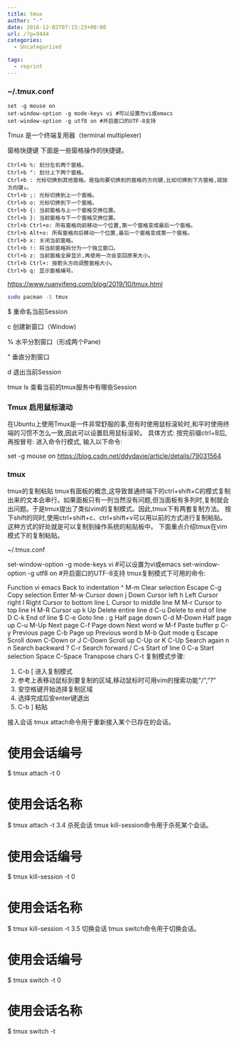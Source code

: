 ```yaml
---
title: tmux
author: "-"
date: 2016-12-02T07:15:23+00:00
url: /?p=9444
categories:
  - Uncategorized

tags:
  - reprint
---
```

### ~/.tmux.conf

    set -g mouse on
    set-window-option -g mode-keys vi #可以设置为vi或emacs
    set-window-option -g utf8 on #开启窗口的UTF-8支持

Tmux 是一个终端复用器（terminal multiplexer) 

窗格快捷键
下面是一些窗格操作的快捷键。

    Ctrl+b %: 划分左右两个窗格。
    Ctrl+b ": 划分上下两个窗格。
    Ctrl+b : 光标切换到其他窗格。是指向要切换到的窗格的方向键,比如切换到下方窗格,就按方向键↓。
    Ctrl+b ;: 光标切换到上一个窗格。
    Ctrl+b o: 光标切换到下一个窗格。
    Ctrl+b {: 当前窗格与上一个窗格交换位置。
    Ctrl+b }: 当前窗格与下一个窗格交换位置。
    Ctrl+b Ctrl+o: 所有窗格向前移动一个位置,第一个窗格变成最后一个窗格。
    Ctrl+b Alt+o: 所有窗格向后移动一个位置,最后一个窗格变成第一个窗格。
    Ctrl+b x: 关闭当前窗格。
    Ctrl+b !: 将当前窗格拆分为一个独立窗口。
    Ctrl+b z: 当前窗格全屏显示,再使用一次会变回原来大小。
    Ctrl+b Ctrl+: 按箭头方向调整窗格大小。
    Ctrl+b q: 显示窗格编号。


https://www.ruanyifeng.com/blog/2019/10/tmux.html

```bash
sudo pacman -S tmux
```

$    重命名当前Session

c    创建新窗口（Window) 

%    水平分割窗口（形成两个Pane) 

"    垂直分割窗口

d    退出当前Session

tmux ls    查看当前的tmux服务中有哪些Session

### Tmux 启用鼠标滚动
在Ubuntu上使用Tmux是一件非常舒服的事,但有时使用鼠标滚轮时,和平时使用终端的习惯不怎么一致,因此可以设置启用鼠标滚轮。
具体方式: 
按完前缀ctrl+B后,再按冒号: 进入命令行模式,
输入以下命令: 

set -g mouse on
https://blog.csdn.net/ddydavie/article/details/79031564


### tmux
tmux的复制粘贴
tmux有面板的概念,这导致普通终端下的ctrl+shift+C的模式复制出来的文本会串行。如果面板只有一列当然没有问题,但当面板有多列时,复制就会出问题。于是tmux提出了类似vim的复制模式。因此,tmux下有两套复制方法。
按下shift的同时,使用ctrl+shift+c、ctrl+shift+v可以用以前的方式进行复制粘贴。这种方式的好处就是可以复制到操作系统的粘贴板中。
下面重点介绍tmux在vim模式下的复制粘贴。

~/.tmux.conf

set-window-option -g mode-keys vi #可以设置为vi或emacs
set-window-option -g utf8 on #开启窗口的UTF-8支持
tmux复制模式下可用的命令: 

Function                 vi             emacs
Back to indentation      ^              M-m
Clear selection          Escape         C-g
Copy selection           Enter          M-w
Cursor down              j              Down
Cursor left              h              Left
Cursor right             l              Right
Cursor to bottom line    L
Cursor to middle line    M              M-r
Cursor to top line       H              M-R
Cursor up                k              Up
Delete entire line       d              C-u
Delete to end of line    D              C-k
End of line              $              C-e
Goto line                :              g
Half page down           C-d            M-Down
Half page up             C-u            M-Up
Next page                C-f            Page down
Next word                w              M-f
Paste buffer             p              C-y
Previous page            C-b            Page up
Previous word            b              M-b
Quit mode                q              Escape
Scroll down              C-Down or J    C-Down
Scroll up                C-Up or K      C-Up
Search again             n              n
Search backward          ?              C-r
Search forward           /              C-s
Start of line            0              C-a
Start selection          Space          C-Space
Transpose chars                         C-t
复制模式步骤: 
1. C-b [ 进入复制模式
2. 参考上表移动鼠标到要复制的区域,移动鼠标时可用vim的搜索功能"/","?"
3. 安空格键开始选择复制区域
4. 选择完成后安enter键退出
5. C-b ] 粘贴



接入会话
tmux attach命令用于重新接入某个已存在的会话。


# 使用会话编号
$ tmux attach -t 0

# 使用会话名称
$ tmux attach -t <session-name>
3.4 杀死会话
tmux kill-session命令用于杀死某个会话。


# 使用会话编号
$ tmux kill-session -t 0

# 使用会话名称
$ tmux kill-session -t <session-name>
3.5 切换会话
tmux switch命令用于切换会话。


# 使用会话编号
$ tmux switch -t 0

# 使用会话名称
$ tmux switch -t <session-name>